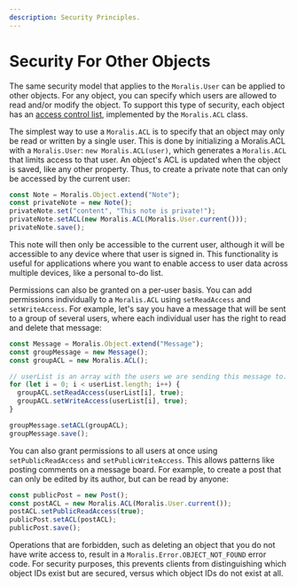 ```yaml
---
description: Security Principles.
---
```


# Security For Other Objects

The same security model that applies to the `Moralis.User` can be applied to other objects. For any object, you can specify which users are allowed to read and/or modify the object. To support this type of security, each object has an [access control list](http://en.wikipedia.org/wiki/Access_control_list), implemented by the `Moralis.ACL` class.

The simplest way to use a `Moralis.ACL` is to specify that an object may only be read or written by a single user. This is done by initializing a Moralis.ACL with a `Moralis.User`: `new Moralis.ACL(user)`, which generates a `Moralis.ACL` that limits access to that user. An object's ACL is updated when the object is saved, like any other property. Thus, to create a private note that can only be accessed by the current user:

```javascript
const Note = Moralis.Object.extend("Note");
const privateNote = new Note();
privateNote.set("content", "This note is private!");
privateNote.setACL(new Moralis.ACL(Moralis.User.current()));
privateNote.save();
```

This note will then only be accessible to the current user, although it will be accessible to any device where that user is signed in. This functionality is useful for applications where you want to enable access to user data across multiple devices, like a personal to-do list.

Permissions can also be granted on a per-user basis. You can add permissions individually to a `Moralis.ACL` using `setReadAccess` and `setWriteAccess`. For example, let's say you have a message that will be sent to a group of several users, where each individual user has the right to read and delete that message:

```javascript
const Message = Moralis.Object.extend("Message");
const groupMessage = new Message();
const groupACL = new Moralis.ACL();

// userList is an array with the users we are sending this message to.
for (let i = 0; i < userList.length; i++) {
  groupACL.setReadAccess(userList[i], true);
  groupACL.setWriteAccess(userList[i], true);
}

groupMessage.setACL(groupACL);
groupMessage.save();
```

You can also grant permissions to all users at once using `setPublicReadAccess` and `setPublicWriteAccess`. This allows patterns like posting comments on a message board. For example, to create a post that can only be edited by its author, but can be read by anyone:

```javascript
const publicPost = new Post();
const postACL = new Moralis.ACL(Moralis.User.current());
postACL.setPublicReadAccess(true);
publicPost.setACL(postACL);
publicPost.save();
```

Operations that are forbidden, such as deleting an object that you do not have write access to, result in a `Moralis.Error.OBJECT_NOT_FOUND` error code. For security purposes, this prevents clients from distinguishing which object IDs exist but are secured, versus which object IDs do not exist at all.
